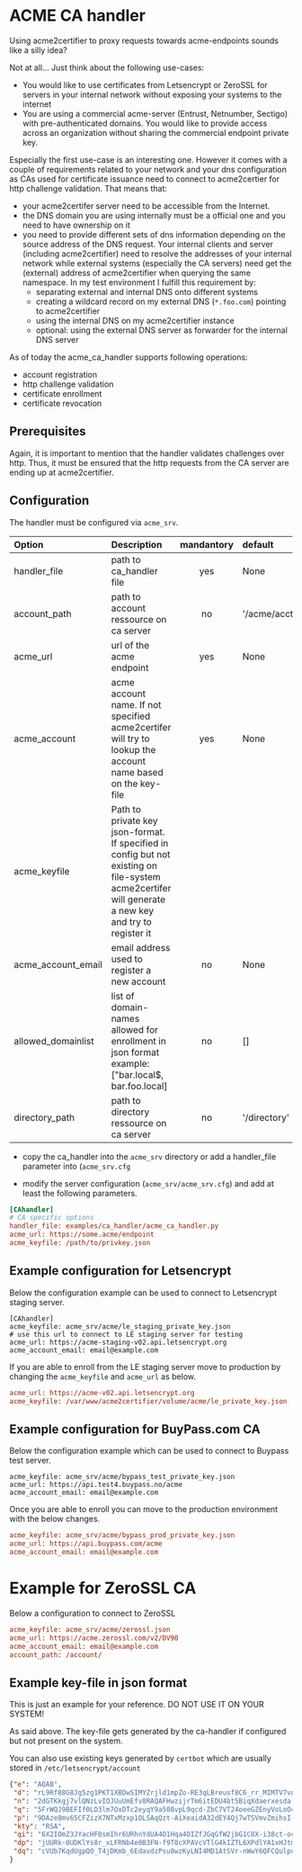 <!-- markdownlint-disable  MD013 -->
<!-- wiki-title ACME CA handler -->
# ACME CA handler

Using acme2certifier to proxy requests towards acme-endpoints sounds like a silly idea?

Not at all... Just think about the following use-cases:

- You would like to use certificates from Letsencrypt or ZeroSSL for servers in your internal network without exposing your systems to the internet
- You are using a commercial acme-server (Entrust, Netnumber, Sectigo) with pre-authenticated domains. You would like to provide access across an organization without sharing the commercial endpoint private key.

Especially the first use-case is an interesting one. However it comes with a couple of requirements related to your network and your dns configuration as CAs used for certificate issuance need to connect to acme2certier for http challenge validation. That means that:

- your acme2certifer server need to be accessible from the Internet.
- the DNS domain you are using internally must be a official one and you need to have ownership on it
- you need to provide different sets of dns information depending on the source address of the DNS request. Your internal clients and server (including acme2certifier) need to resolve the addresses of your internal network while external systems (especially the CA servers) need get the (external) address of acme2certifier when querying the same namespace. In my test environment I fulfill this requirement by:
  - separating external and internal DNS onto different systems
  - creating a wildcard record on my external DNS (`*.foo.com`) pointing to acme2certifier
  - using the internal DNS on my acme2certifier instance
  - optional: using the external DNS server as forwarder for the internal DNS server

As of today the acme_ca_handler supports following operations:

- account registration
- http challenge validation
- certificate enrollment
- certificate revocation

## Prerequisites

Again, it is important to mention that the handler validates challenges over http. Thus, it must be ensured that the http requests from the CA server are ending up at acme2certifier.

## Configuration

The handler must be configured via `acme_srv`.

| Option | Description | mandantory | default |
| :------| :---------- | :--------: | :------ |
| handler_file | path to ca_handler file | yes | None |
| account_path | path to account ressource on ca server | no | '/acme/acct' |
| acme_url | url of the acme endpoint | yes | None |
| acme_account | acme account name. If not specified acme2certifer will try to lookup the account name based on the key-file | yes | None |
| acme_keyfile | Path to private key json-format. If specified in config but not existing on file-system acme2certifer will generate a new key and try to register it |
| acme_account_email | email address used to register a new account | no | None |
| allowed_domainlist | list of domain-names allowed for enrollment in json format example: ["bar.local$, bar.foo.local] | no | [] |
| directory_path | path to directory ressource on ca server | no | '/directory' |

- copy the ca_handler into the `acme_srv` directory or add a handler_file parameter into (`acme_srv.cfg`

- modify the server configuration (`acme_srv/acme_srv.cfg`) and add at least the following parameters.

```cfg
[CAhandler]
# CA specific options
handler_file: examples/ca_handler/acme_ca_handler.py
acme_url: https://some.acme/endpoint
acme_keyfile: /path/to/privkey.json
```

## Example configuration for Letsencrypt

Below the configuration example can be used to connect to Letsencrypt staging server.

```config
[CAhandler]
acme_keyfile: acme_srv/acme/le_staging_private_key.json
# use this url to connect to LE staging server for testing
acme_url: https://acme-staging-v02.api.letsencrypt.org
acme_account_email: email@example.com
```

If you are able to enroll from the LE staging server move to production by changing the `acme_keyfile` and `acme_url` as below.

```cfg
acme_url: https://acme-v02.api.letsencrypt.org
acme_keyfile: /var/www/acme2certifier/volume/acme/le_private_key.json
```

## Example configuration for BuyPass.com CA

Below the configuration example which can be used to connect to Buypass test server.

```config
acme_keyfile: acme_srv/acme/bypass_test_private_key.json
acme_url: https://api.test4.buypass.no/acme
acme_account_email: email@example.com
```

Once you are able to enroll you can move to the production environment with the below changes.

```cfg
acme_keyfile: acme_srv/acme/bypass_prod_private_key.json
acme_url: https://api.buypass.com/acme
acme_account_email: email@example.com
```

# Example for ZeroSSL CA

Below a configuration to connect to ZeroSSL

```cfg
acme_keyfile: acme_srv/acme/zerossl.json
acme_url: https://acme.zerossl.com/v2/DV90
acme_account_email: email@example.com
account_path: /account/
```

## Example key-file in json format

This is just an example for your reference. DO NOT USE IT ON YOUR SYSTEM!

As said above. The key-file gets generated by the ca-handler if configured but not present on the system.

You can also use existing keys generated by `certbot` which are usually stored in `/etc/letsencrypt/account`

```json
{"e": "AQAB",
 "d": "rL9Rf88G8Jg5zg1PKT1XBDwSIMYZrjld1mpZo-RE3qLBreusf8C6_rr_MIMTV7vneJT-AOPzSJHhELeA-9A2p5458KreekqWkXmFiP7L5gAUPdiZWkDxraOzoyqQdaidxaresxd7aaWH4BENbFimhfcCT453SX7GLSF9W_RKlgWfnE-yYGpT2Wq__Rkn2zOSZ5RvSOjI_Y5dIDBi8fBS-L5p6-5MhDcjyeDH8uUko8xLZZo2T_PGzY2oWu4xrC7iPBSN6fcAlHPyFvi1GqmC1_Flniy4aRooAgOq0fwIgLuVpmZpA5KSaEGRkrIx95eR-GjwgQ",
 "n": "2dGTKkgj7vlQNzLvIOJUuUmEfv8RAQAFHwzijrTm6itEDU4bt5BiqXdaerxesda-dIMDbnTQFDmyaPSi3Gp71ZSuxiPgpv2E9wa-kc5aHnT2zaj3DeGbtKO4_5NWqyD3S2bmsL1ABj6cv2Pr2Z8RqeNBKa4jdaIdifawkdrF0wAXqlpxM8nYvKfKnsOpWyr5qw1cIXcaqq_bQS7znT-hh9ay8fdWiDAvSrJvtv6R-4hPm-iA6kuwRTpDSfreN27dr4pu8PUXw8ukxnF_qdIP0AD_r0BvpmNsHIA0HDyg9afcqUj_K42yiKhr4HHNU3Ih_SSjdtw",
 "q": "5FrWQJ9BEFIf0LD3lm7OxDTc2eyqY9a508vpL9qcd-ZbC7VT24oeeGZEnyVoLoO4n0TFUSFUSmXMI7jAkQqu_wpF-hAhSWx3NY89MwRDWCbLVnvXNk-wlbZcwp8hd10Th7iFCDCFy-y8BCemHAqO5G5NAWW6rxyZzK6KILRJ1AW8",
 "p": "9DAze8mv65CFZizX7NTxMzxp1OLSAqQzt-AiXeaidA32dEY4Qj7wTSVmvZmihsI-lV6Oyax_IWvrISijPS8xR6OxgZb8wSqdLla9sXo92my6lOcdC6GG5bGq_tQXIAfKlt23kUCmwt_WN85Ef8Fm2Ftqd5HAnyMxfaf734Zm_NDk",
 "kty": "RSA",
 "qi": "6X2IOmZ3JYacHF0smIhr6URhnYdUA4O1Hqa4OIZfJGqGfW2jbG1C0X-i38ct-oc3CBoyeEM13BmrSiipyEI0pM1pU4GezXn0TSth1cuaskcy9Z0rDBEb3Y7FL7AwG3RPgoPKVUJ9mbt1z9VESuYZgshnm2a83aduzedfye3WON8PDbOM",
 "dp": "jUURk-0UDKlYs8r_xLFRNb4e0B3FN-f9T8cXPAVcVTlG4kIZTL6XPdlYA1xHJtmD45b90sHZbOEnXNgNTaHQRXvzLQoWCyqMLPYHMRG4oYCz8CBakgxvdMyxSi4lDxNtUhiOfN4RseurCx2Lp8aO9azackaeiadfayx4ek",
 "dq": "cVUb7KqdUgpQO_T4jDKmb_6EdavdzPsu8wzKyLNI4MD1AtSVr-nWwY6QFCQulpdNM86nR0lmwadieuaxaeressdNW5RR0O0CJRTYHM_K1J88X8nKv-vBCiyd0QHFTEZngP51F-FtJg5yKeW7rUMYNAsCMOVaR7p8InelmiGgWpgU"
}
```
